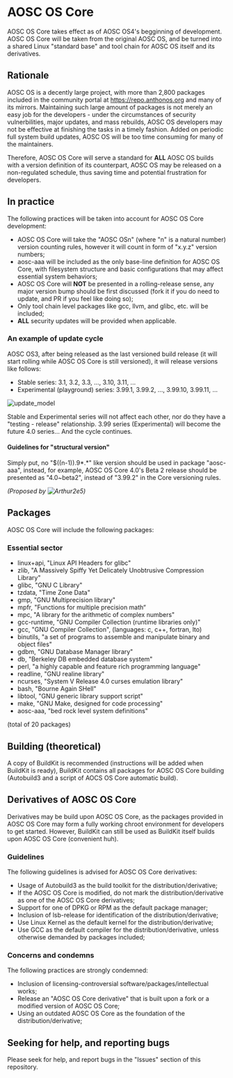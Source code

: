 # AOSC OS Core
AOSC OS Core takes effect as of AOSC OS4's begginning of development. AOSC OS Core will be taken from the original AOSC OS, and be turned into a shared Linux "standard base" and tool chain for AOSC OS itself and its derivatives.

## Rationale
AOSC OS is a decently large project, with more than 2,800 packages included in the community portal at https://repo.anthonos.org and many of its mirrors. Maintaining such large amount of packages is not merely an easy job for the developers - under the circumstances of security vulnerbilities, major updates, and mass rebuilds, AOSC OS developers may not be effective at finishing the tasks in a timely fashion. Added on periodic full system build updates, AOSC OS will be too time consuming for many of the maintainers.

Therefore, AOSC OS Core will serve a standard for **ALL** AOSC OS builds with a version definition of its counterpart, AOSC OS may be released on a non-regulated schedule, thus saving time and potential frustration for developers.

## In practice
The following practices will be taken into account for AOSC OS Core development:

* AOSC OS Core will take the "AOSC OSn" (where "n" is a natural number) version counting rules, however it will count in form of "x.y.z" version numbers;
* aosc-aaa will be included as the only base-line definition for AOSC OS Core, with filesystem structure and basic configurations that may affect essential system behaviors;
* AOSC OS Core will **NOT** be presented in a rolling-release sense, any major version bump should be first discussed (fork it if you do need to update, and PR if you feel like doing so);
* Only tool chain level packages like gcc, llvm, and glibc, etc. will be included;
* **ALL** security updates will be provided when applicable.

### An example of update cycle
AOSC OS3, after being released as the last versioned build release (it will start rolling while AOSC OS Core is still versioned), it will release versions like follows:

* Stable series: 3.1, 3.2, 3.3, ..., 3.10, 3.11, ...
* Experimental (playground) series: 3.99.1, 3.99.2, ..., 3.99.10, 3.99.11, ...

![update_model](https://github.com/AOSC-Dev/aosc-os-core/raw/master/assets/images/AOSC%20OS%20Core%20Rationale%2C%20update%20model.png)

Stable and Experimental series will not affect each other, nor do they have a "testing - release" relationship. 3.99 series (Experimental) will become the future 4.0 series... And the cycle continues.

#### Guidelines for "structural version"

Simply put, no "$((n-1)).9*.*" like version should be used in package "aosc-aaa", instead, for example, AOSC OS Core 4.0's Beta 2 release should be presented as "4.0~beta2", instead of "3.99.2" in the Core versioning rules.

*(Proposed by ![Arthur2e5](https://github.com/Arthur2e5))*

## Packages
AOSC OS Core will include the following packages:

### Essential sector

* linux+api, "Linux API Headers for glibc"
* zlib, "A Massively Spiffy Yet Delicately Unobtrusive Compression Library"
* glibc, "GNU C Library"
* tzdata, "Time Zone Data"
* gmp, "GNU Multiprecision library"
* mpfr, "Functions for multiple precision math“
* mpc, "A library for the arithmetic of complex numbers"
* gcc-runtime, "GNU Compiler Collection (runtime libraries only)"
* gcc, "GNU Compiler Collection", (languages: c, c++, fortran, lto)
* binutils, "a set of programs to assemble and manipulate binary and object files"
* gdbm, "GNU Database Manager library"
* db, "Berkeley DB embedded database system"
* perl, "a highly capable and feature rich programming language"
* readline, "GNU realine library"
* ncurses, "System V Release 4.0 curses emulation library"
* bash, "Bourne Again SHell"
* libtool, "GNU generic library support script"
* make, "GNU Make, designed for code processing"
* aosc-aaa, "bed rock level system definitions"

(total of 20 packages)

## Building (theoretical)
A copy of BuildKit is recommended (instructions will be added when BuildKit is ready), BuildKit contains all packages for AOSC OS Core building (Autobuild3 and a script of AOCS OS Core automatic build).

## Derivatives of AOSC OS Core
Derivatives may be build upon AOSC OS Core, as the packages provided in AOSC OS Core may form a fully working chroot environment for developers to get started. However, BuildKit can still be used as BuildKit itself builds upon AOSC OS Core (convenient huh).

### Guidelines
The following guidelines is advised for AOSC OS Core derivatives:

* Usage of Autobuild3 as the build toolkit for the distribution/derivative;
* If the AOSC OS Core is modified, do not mark the distribution/derivative as one of the AOSC OS Core derivatives;
* Support for one of DPKG or RPM as the default package manager;
* Inclusion of lsb-release for identification of the distribution/derivative;
* Use Linux Kernel as the default kernel for the distribution/derivative;
* Use GCC as the default compiler for the distribution/derivative, unless otherwise demanded by packages included;

### Concerns and condemns
The following practices are strongly condemned:

* Inclusion of licensing-controversial software/packages/intellectual works;
* Release an "AOSC OS Core derivative" that is built upon a fork or a modified version of AOSC OS Core;
* Using an outdated AOSC OS Core as the foundation of the distribution/derivative;

## Seeking for help, and reporting bugs
Please seek for help, and report bugs in the "Issues" section of this repository.
